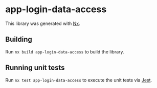 # app-login-data-access

This library was generated with [Nx](https://nx.dev).

## Building

Run `nx build app-login-data-access` to build the library.

## Running unit tests

Run `nx test app-login-data-access` to execute the unit tests via [Jest](https://jestjs.io).
